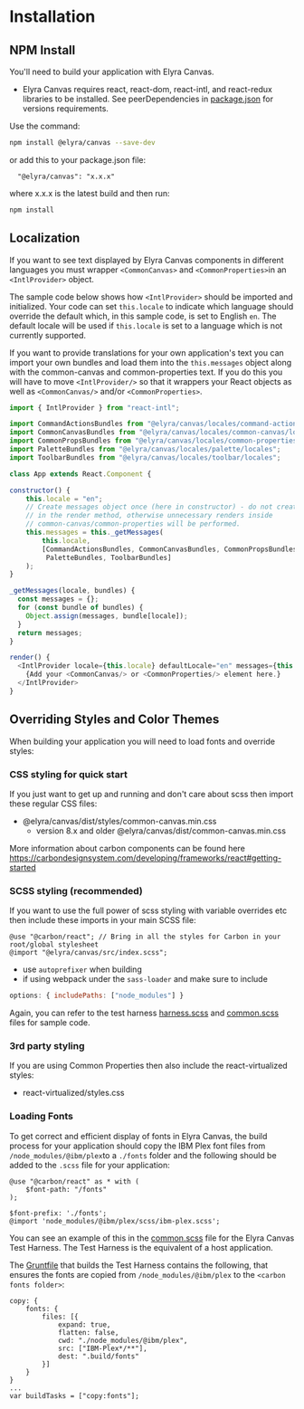 # Installation

## NPM Install

You'll need to build your application with Elyra Canvas.

* Elyra Canvas requires react, react-dom, react-intl, and react-redux libraries to be installed. See peerDependencies in [package.json](https://github.com/elyra-ai/canvas/blob/main/canvas_modules/common-canvas/package.json) for versions requirements.

Use the command:
```sh
npm install @elyra/canvas --save-dev
```
or add this to your package.json file:

```
  "@elyra/canvas": "x.x.x"
```
where x.x.x is the latest build and then run:
```sh
npm install
```

## Localization

If you want to see text displayed by Elyra Canvas components in different languages you must wrapper `<CommonCanvas>` and `<CommonProperties>`in an `<IntlProvider>` object.

The sample code below shows how `<IntlProvider>` should be imported and initialized. Your code can set `this.locale` to indicate which language should override the default which, in this sample code, is set to English `en`. The default locale will be used if `this.locale` is set to a language which is not currently supported.

If you want to provide translations for your own application's text you can import your own bundles and load them into the `this.messages` object along with the common-canvas and common-properties text. If you do this you will have to move `<IntlProvider/>` so that it wrappers your React objects as well as `<CommonCanvas/>` and/or `<CommonProperties>`.

```js
import { IntlProvider } from "react-intl";

import CommandActionsBundles from "@elyra/canvas/locales/command-actions/locales";
import CommonCanvasBundles from "@elyra/canvas/locales/common-canvas/locales";
import CommonPropsBundles from "@elyra/canvas/locales/common-properties/locales";
import PaletteBundles from "@elyra/canvas/locales/palette/locales";
import ToolbarBundles from "@elyra/canvas/locales/toolbar/locales";

class App extends React.Component {

constructor() {
    this.locale = "en";
    // Create messages object once (here in constructor) - do not create messages
    // in the render method, otherwise unnecessary renders inside
    // common-canvas/common-properties will be performed.
    this.messages = this._getMessages(
        this.locale,
        [CommandActionsBundles, CommonCanvasBundles, CommonPropsBundles,
         PaletteBundles, ToolbarBundles]
    );
}

_getMessages(locale, bundles) {
  const messages = {};
  for (const bundle of bundles) {
    Object.assign(messages, bundle[locale]);
  }
  return messages;
}

render() {
  <IntlProvider locale={this.locale} defaultLocale="en" messages={this.messages}>
    {Add your <CommonCanvas/> or <CommonProperties/> element here.}
  </IntlProvider>
}
```

## Overriding Styles and Color Themes

When building your application you will need to load fonts and override styles:

### CSS styling for quick start


If you just want to get up and running and don't care about scss then import these regular CSS files:

  - @elyra/canvas/dist/styles/common-canvas.min.css
    - version 8.x and older @elyra/canvas/dist/common-canvas.min.css

More information about carbon components can be found here https://carbondesignsystem.com/developing/frameworks/react#getting-started


### SCSS styling (recommended)

If you want to use the full power of scss styling with variable overrides etc then include these imports in your main SCSS file:
```
@use "@carbon/react"; // Bring in all the styles for Carbon in your root/global stylesheet
@import "@elyra/canvas/src/index.scss";
```

  - use `autoprefixer` when building
  - if using webpack under the `sass-loader` and make sure to include

```js
options: { includePaths: ["node_modules"] }
```

Again, you can refer to the test harness [harness.scss](https://github.com/elyra-ai/canvas/blob/main/canvas_modules/harness/assets/styles/harness.scss) and [common.scss](https://github.com/elyra-ai/canvas/blob/main/canvas_modules/harness/assets/styles/common.scss) files for sample code.


### 3rd party styling

If you are using Common Properties then also include the react-virtualized styles:
  - react-virtualized/styles.css

### Loading Fonts
To get correct and efficient display of fonts in Elyra Canvas, the build process for your application should copy the IBM Plex font files from `/node_modules/@ibm/plex`to a `./fonts` folder and the following should be added to the `.scss` file for your application:

```
@use "@carbon/react" as * with (
	$font-path: "/fonts"
);

$font-prefix: './fonts';
@import 'node_modules/@ibm/plex/scss/ibm-plex.scss';
```

You can see an example of this in the [common.scss](https://github.com/elyra-ai/canvas/blob/main/canvas_modules/harness/assets/styles/common.scss) file for the Elyra Canvas Test Harness. The Test Harness is the equivalent of a host application.

The [Gruntfile](https://github.com/elyra-ai/canvas/blob/main/canvas_modules/harness/Gruntfile.js#L64) that builds the Test Harness contains the following, that ensures the fonts are copied from `/node_modules/@ibm/plex` to the `<carbon fonts folder>`:
```
copy: {
	fonts: {
		files: [{
			expand: true,
			flatten: false,
			cwd: "./node_modules/@ibm/plex",
			src: ["IBM-Plex*/**"],
			dest: ".build/fonts"
		}]
	}
}
...
var buildTasks = ["copy:fonts"];
```






